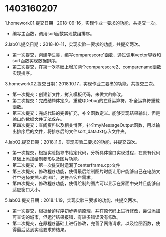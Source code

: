 # 1403160207
1.homework01.提交日期：2018-09-16，实现作业一要求的功能，共提交一次。	

- 编写主函数，调用sort函数实现数组排序。

2.lab01.提交日期：2018-10-11，实现实验一要求的功能，共提交两次。

- 第一次提交，创建学生类，编写comparescore1函数，通过调用vector容器和sort函数实现数据排序。
- 第二次提交，在第一次基础上增加两个comparescore2、comparename函数实现排序。

 3.homework02.提交日期：2018.10.17，实现作业二要求的功能，共提交三次。

- 第一次提交：创建新文件，拷入模板代码，未做大的修改。
- 第二次提交：完成结构体定义，重载QDebug的左移运算符，补全运算符重载函数。
- 第三次提交：完成代码的完善扩充，补全函数定义。能够实现结果输出，但是输出的数据文件无法保存。 
- 第四次提交：查阅资料以及相关博客，补全myMessageOutput函数，用以输出排序后的文件，将排序后的文件sort_data.txt存入文件夹。

4.lab02.提交日期：2018.11.9，实现实验二要求的功能，共提交四次。

- 第一次提交，根据实验指导书给定代码，分析具体窗口实现过程，在原有代码基础上添加绘制菱形以及图片功能。
- 第二次提交，第一次提交时遗漏了centerframe.cpp文件
- 第三次提交，修改程序功能，使得最后绘制图片时能让用户能够自己在电脑文件中选择要插入的图片，更符合客户需求。
- 第四次提交，修改程序功能，使得绘制的图片可以显示在界面中央并且能够自适应窗口大小。

5.lab03.提交日期：2018.11.19，实现实验三要求的功能，共提交两次。

- 第一次提交，根据给的程序初步弄清原理，并在原代码上进行修改，尝试添加可查询的城市，但运行结果报错，有较多错误没有修改。
- 第二次提交，在原程序基础上进行修改，完善了网络请求，以及绘图函数，使得最后达到实验要求的结果。
